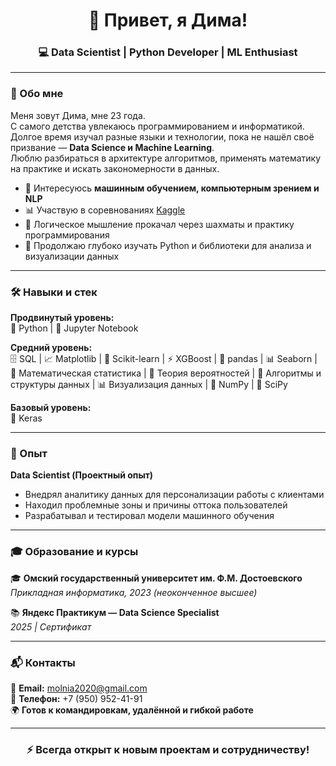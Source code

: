 <h1 align="center">👋 Привет, я Дима!</h1>  
<h3 align="center">💻 Data Scientist | Python Developer | ML Enthusiast</h3>  

---

### 🚀 Обо мне  
Меня зовут Дима, мне 23 года.  
С самого детства увлекаюсь программированием и информатикой. Долгое время изучал разные языки и технологии, пока не нашёл своё призвание — **Data Science и Machine Learning**.  
Люблю разбираться в архитектуре алгоритмов, применять математику на практике и искать закономерности в данных.  

- 🔎 Интересуюсь **машинным обучением, компьютерным зрением и NLP**  
- 📊 Участвую в соревнованиях [Kaggle](https://www.kaggle.com/)  
- 🧩 Логическое мышление прокачал через шахматы и практику программирования  
- 🌱 Продолжаю глубоко изучать Python и библиотеки для анализа и визуализации данных  

---

### 🛠️ Навыки и стек
**Продвинутый уровень:**  
🐍 Python | 📓 Jupyter Notebook  

**Средний уровень:**  
🗄️ SQL | 📈 Matplotlib | 🤖 Scikit-learn | ⚡ XGBoost | 🐼 pandas | 📊 Seaborn | 📐 Математическая статистика | 🎲 Теория вероятностей | 🔎 Алгоритмы и структуры данных | 📊 Визуализация данных | 🔢 NumPy | 🔬 SciPy  

**Базовый уровень:**  
🧠 Keras  

---

### 💼 Опыт  
**Data Scientist (Проектный опыт)**  
- Внедрял аналитику данных для персонализации работы с клиентами  
- Находил проблемные зоны и причины оттока пользователей  
- Разрабатывал и тестировал модели машинного обучения  

---

### 🎓 Образование и курсы  
🎓 **Омский государственный университет им. Ф.М. Достоевского**  
*Прикладная информатика, 2023 (неоконченное высшее)*  

📚 **Яндекс Практикум — Data Science Specialist**  
*2025 | Сертификат*  

---

### 📬 Контакты  
📧 **Email:** [molnia2020@gmail.com](mailto:molnia2020@gmail.com)  
📱 **Телефон:** +7 (950) 952-41-91  
🌍 **Готов к командировкам, удалённой и гибкой работе**  

---

<h3 align="center">⚡ Всегда открыт к новым проектам и сотрудничеству!</h3>

